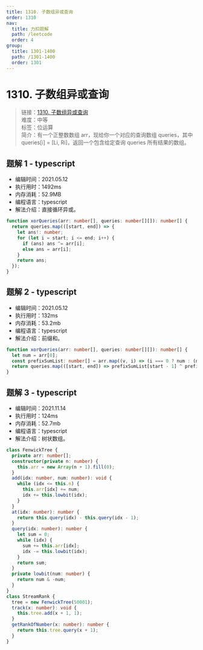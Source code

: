 ```yaml
---
title: 1310. 子数组异或查询
order: 1310
nav:
  title: 力扣题解
  path: /leetcode
  order: 4
group:
  title: 1301-1400
  path: /1301-1400
  order: 1301
---
```


# 1310. 子数组异或查询

> 链接：[1310. 子数组异或查询](https://leetcode-cn.com/problems/xor-queries-of-a-subarray/)  
> 难度：中等  
> 标签：位运算  
> 简介：有一个正整数数组 arr，现给你一个对应的查询数组 queries，其中 queries[i] = [Li, Ri]，返回一个包含给定查询 queries 所有结果的数组。

## 题解 1 - typescript

- 编辑时间：2021.05.12
- 执行用时：1492ms
- 内存消耗：52.9MB
- 编程语言：typescript
- 解法介绍：直接循环异或。

```typescript
function xorQueries(arr: number[], queries: number[][]): number[] {
  return queries.map(([start, end]) => {
    let ans!: number;
    for (let i = start; i <= end; i++) {
      if (ans) ans ^= arr[i];
      else ans = arr[i];
    }
    return ans;
  });
}
```

## 题解 2 - typescript

- 编辑时间：2021.05.12
- 执行用时：132ms
- 内存消耗：53.2mb
- 编程语言：typescript
- 解法介绍：前缀和。

```typescript
function xorQueries(arr: number[], queries: number[][]): number[] {
  let num = arr[0];
  const prefixSumList: number[] = arr.map((v, i) => (i === 0 ? num : (num ^= v)));
  return queries.map(([start, end]) => prefixSumList[start - 1] ^ prefixSumList[end]);
}
```

## 题解 3 - typescript

- 编辑时间：2021.11.14
- 执行用时：124ms
- 内存消耗：52.7mb
- 编程语言：typescript
- 解法介绍：树状数组。

```typescript
class FenwickTree {
  private arr: number[];
  constructor(private n: number) {
    this.arr = new Array(n + 1).fill(0);
  }
  add(idx: number, num: number): void {
    while (idx <= this.n) {
      this.arr[idx] += num;
      idx += this.lowbit(idx);
    }
  }
  at(idx: number): number {
    return this.query(idx) - this.query(idx - 1);
  }
  query(idx: number): number {
    let sum = 0;
    while (idx) {
      sum += this.arr[idx];
      idx -= this.lowbit(idx);
    }
    return sum;
  }
  private lowbit(num: number) {
    return num & -num;
  }
}
class StreamRank {
  tree = new FenwickTree(50001);
  track(x: number): void {
    this.tree.add(x + 1, 1);
  }
  getRankOfNumber(x: number): number {
    return this.tree.query(x + 1);
  }
}
```
